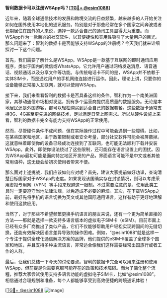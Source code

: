 **智利数据卡可以注册WSApp吗？[[TG💪+ @esim1088](https://t.me/s/esim1088)]**

近年来，随着全球通信技术的发展和跨境交流的日益频繁，越来越多的人开始关注如何在国外使用本地化的通讯服务。特别是对于那些经常在多个国家之间奔波或者长期居住在国外的人来说，选择一款适合自己的通讯工具显得尤为重要。而WSApp作为一款新兴的社交软件，以其便捷性和实用性吸引了大量用户的目光。那么问题来了：智利的数据卡是否能够支持WSApp的注册呢？今天我们就来详细探讨一下这个问题。

首先，我们需要了解什么是WSApp。WSApp是一款基于互联网的即时通讯应用程序，类似于国内的微信或WhatsApp。它允许用户通过网络发送消息、语音通话、视频通话以及分享文件等功能。与传统电话卡不同的是，WSApp并不依赖于实体SIM卡，而是通过用户的手机网络连接进行运作。因此，理论上讲，只要你的设备能够正常接入互联网，就可以使用WSApp。

接下来，我们来看看智利的数据卡是否具备这样的条件。智利作为一个南美洲国家，其移动通信市场相对发达，拥有多个运营商提供高质量的数据服务。无论是本地居民还是外国游客，都可以轻松购买到适合自己的数据套餐。这些数据卡通常支持3G、4G甚至更先进的网络技术，足以满足日常上网需求。所以从硬件设施上来看，智利的数据卡完全有能力支持WSApp的正常使用。

然而，尽管硬件条件不成问题，但在实际操作过程中可能会遇到一些障碍。比如，在某些国家和地区，由于政策限制或者安全考量，部分社交软件可能会被屏蔽掉。这就意味着即使你的设备已经成功连接到了互联网，也可能无法顺利下载并安装WSApp。此外，即使你设法绕过了这些限制，还可能存在语言设置上的困扰。因为WSApp最初可能是面向特定地区开发的产品，界面语言可能不是中文或者其他常用语种，这无疑会给初次使用者带来不便。

那么面对上述挑战，我们应该如何应对呢？首先，建议大家提前做好功课，查询清楚目标国家对于WSApp的态度。如果发现该国确实存在封锁情况，则可以考虑采用虚拟专用网（VPN）等手段来规避这一限制。不过需要注意的是，使用此类工具时一定要遵守当地法律法规，以免造成不必要的麻烦。其次，在下载WSApp之前，最好先将手机的语言切换为英文或其他国际通用语言，这样有助于更好地理解和使用这款应用。

当然了，对于那些不希望频繁更换手机语言的朋友来说，还有一个更为简单直接的方法——那就是选择一款支持多语言版本的虚拟电子SIM卡（eSIM）。目前市面上已经有众多厂商推出了类似产品，它们不仅能够帮助用户轻松实现跨国间的无缝切换，还能有效解决因语言差异导致的操作困难。例如，“@esim1088”就是这样一个专注于提供全球化通信解决方案的品牌，他们提供的eSIM卡覆盖了全球多个国家和地区，并且支持多种主流语言，非常适合像我们这样需要经常出国旅行或者工作的人群。

最后，让我们总结一下今天的讨论要点。智利的数据卡完全可以用来注册和使用WSApp，但前提是你需要克服可能存在的政策和技术障碍。而为了简化整个流程，推荐大家尝试使用支持多语言功能的虚拟电子SIM卡，比如“@esim1088”。相信通过合理规划和准备，每个人都能够享受到高效便捷的跨境通讯体验！

[[TG💪+ @esim1088](https://t.me/s/esim1088) ![Image](https://i.postimg.cc/4NQfJmqS/Snipaste-2025-05-13-00-14-12.png)]